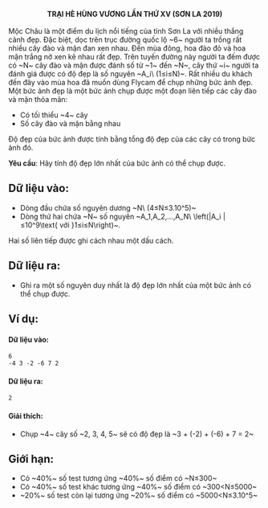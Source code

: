 **<center>TRẠI HÈ HÙNG VƯƠNG LẦN THỨ XⅤ (SƠN LA 2019)</center>**
<br>
Mộc Châu là một điểm du lịch nổi tiếng của tỉnh Sơn La với nhiều thắng cảnh đẹp. Đặc biệt, dọc trên trục đường quốc lộ ~6~ người ta trồng rất nhiều cây đào và mận đan xen nhau. Đến mùa đông, hoa đào đỏ và hoa mận trắng nở xen kẽ nhau rất đẹp. Trên tuyến đường này người ta đếm được có ~N~ cây đào và mận được đánh số từ ~1~ đến ~N~, cây thứ ~i~ người ta đánh giá được có độ đẹp là số nguyên ~A_i\ (1≤i≤N)~. Rất nhiều du khách đến đây vào mùa hoa đã muốn dùng Flycam để chụp những bức ảnh đẹp. Một bức ảnh đẹp là một bức ảnh chụp được một đoạn liên tiếp các cây đào và mận thỏa mãn:
- Có tối thiểu ~4~ cây
- Số cây đào và mận bằng nhau

Độ đẹp của bức ảnh được tính bằng tổng độ đẹp của các cây có trong bức ảnh đó.

**Yêu cầu**: Hãy tính độ đẹp lớn nhất của bức ảnh có thể chụp được.

## Dữ liệu vào:
- Dòng đầu chứa số nguyên dương ~N\ (4≤N≤3.10^5)~
- Dòng thứ hai chứa ~N~ số nguyên ~A_1,A_2,…,A_N\  \left(|A_i |≤10^9\text{  với }1≤i≤N\right)~.

Hai số liên tiếp được ghi cách nhau một dấu cách.

## Dữ liệu ra:
- Ghi ra một số nguyên duy nhất là độ đẹp lớn nhất của một bức ảnh có thể chụp được.

## Ví dụ:
#### Dữ liệu vào:
```
6
-4 3 -2 -6 7 2
```

#### Dữ liệu ra:
```
2
```
#### Giải thích:
- Chụp ~4~ cây số ~2, 3, 4, 5~ sẽ có độ đẹp là ~3 + (-2) + (-6) + 7 = 2~

## Giới hạn:
- Có ~40\%~ số test tương ứng ~40\%~ số điểm có ~N≤300~
- Có ~40\%~ số test khác tương ứng ~40\%~ số điểm có ~300<N≤5000~
- ~20\%~ số test còn lại tương ứng ~20\%~ số điểm có  ~5000<N≤3.10^5~